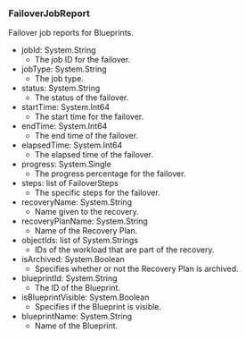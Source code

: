 ### FailoverJobReport
Failover job reports for Blueprints.

- jobId: System.String
  - The job ID for the failover.
- jobType: System.String
  - The job type.
- status: System.String
  - The status of the failover.
- startTime: System.Int64
  - The start time for the failover.
- endTime: System.Int64
  - The end time of the failover.
- elapsedTime: System.Int64
  - The elapsed time of the failover.
- progress: System.Single
  - The progress percentage for the failover.
- steps: list of FailoverSteps
  - The specific steps for the failover.
- recoveryName: System.String
  - Name given to the recovery.
- recoveryPlanName: System.String
  - Name of the Recovery Plan.
- objectIds: list of System.Strings
  - IDs of the workload that are part of the recovery.
- isArchived: System.Boolean
  - Specifies whether or not the Recovery Plan is archived.
- blueprintId: System.String
  - The ID of the Blueprint.
- isBlueprintVisible: System.Boolean
  - Specifies if the Blueprint is visible.
- blueprintName: System.String
  - Name of the Blueprint.
